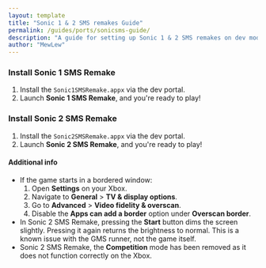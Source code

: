 ```yaml
---
layout: template
title: "Sonic 1 & 2 SMS remakes Guide"
permalink: /guides/ports/sonicsms-guide/
description: "A guide for setting up Sonic 1 & 2 SMS remakes on dev mode."
author: "MewLew"
---
```


### Install Sonic 1 SMS Remake
1. Install the `Sonic1SMSRemake.appx` via the dev portal.
2. Launch **Sonic 1 SMS Remake**, and you're ready to play!  

### Install Sonic 2 SMS Remake
1. Install the `Sonic2SMSRemake.appx` via the dev portal.
2. Launch **Sonic 2 SMS Remake**, and you're ready to play!  

#### Additional info
- If the game starts in a bordered window:
  1. Open **Settings** on your Xbox.
  2. Navigate to **General** > **TV & display options**.
  3. Go to **Advanced** > **Video fidelity & overscan**.
  4. Disable the **Apps can add a border** option under **Overscan border**.
- In Sonic 2 SMS Remake, pressing the **Start** button dims the screen slightly. Pressing it again returns the brightness to normal. This is a known issue with the GMS runner, not the game itself.  
- Sonic 2 SMS Remake, the **Competition** mode has been removed as it does not function correctly on the Xbox.
